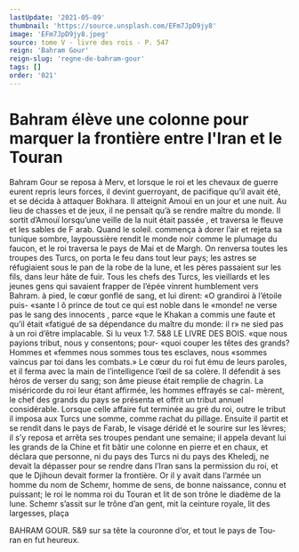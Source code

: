 ```yaml
---
lastUpdate: '2021-05-09'
thumbnail: 'https://source.unsplash.com/EFm7JpD9jy8'
image: 'EFm7JpD9jy8.jpeg'
source: tome V - livre des rois - P. 547
reign: 'Bahram Gour'
reign-slug: 'regne-de-bahram-gour'
tags: []
order: '021'
---
```


# Bahram élève une colonne pour marquer la frontière entre l'Iran et le Touran

Bahram Gour se reposa à Merv, et lorsque le roi et les chevaux de guerre eurent repris leurs forces, il devint guerroyant, de pacifique qu’il avait été, et se
décida à attaquer Bokhara. Il atteignit Amouï en un
jour et une nuit. Au lieu de chasses et de jeux, il ne pensait qu’à se rendre maître du monde. Il sortit
d’Amouï lorsqu’une veille de la nuit était passée , et
traversa le fleuve et les sables de F arab. Quand le soleil. commença à dorer l’air et rejeta sa
tunique sombre, laypoussière rendit le monde noir comme le plumage du faucon, et le roi traversa le pays de Mai et de Margh. On renversa toutes les troupes des Turcs, on porta le feu dans tout leur pays; les astres se réfugiaient sous le pan de la robe de la lune, et les pères passaient sur les fils, dans leur hâte de fuir.
Tous les chefs des Turcs, les vieillards et les jeunes gens qui savaient frapper de l’épée vinrent
humblement vers Bahram. à pied, le cœur gonflé de sang, et lui dirent: «O grandiroi à l’étoile puis- «sante l ô prince de tout ce qui est noble dans le «monde! ne verse pas le sang des innocents , parce «que le Khakan a commis une faute et qu’il était «fatigué de sa dépendance du maître du monde: il
r» ne sied pas à un roi d’être implacable. Si lu veux 1:7.
5&8 LE LIVRE DES BOIS.
«que nous payions tribut, nous y consentons; pour- «quoi couper les têtes des grands? Hommes et «femmes nous sommes tous tes esclaves, nous «sommes vaincus par toi dans les combats.» Le cœur du roi fut ému de leurs paroles, et il ferma avec la main de l’intelligence l’œil de sa colère. Il
défendit à ses héros de verser du sang; son âme
pieuse était remplie de chagrin. La miséricorde du
roi leur étant affirmée, les hommes effrayés se cal- mèrent, le chef des grands du pays se présenta et offrit un tribut annuel considérable. Lorsque celle affaire fut terminée au gré du roi, outre le tribut il imposa aux Turcs une somme, comme rachat du pillage.
Ensuite il partit et se rendit dans le pays de Farab, le visage déridé et le sourire sur les lèvres;
il s’y reposa et arrêta ses troupes pendant une semaine; il appela devant lui les grands de la Chine et fit bâtir une colonne en pierre et en chaux, et déclara que personne, ni du pays des Turcs ni du pays des Kheledj, ne devait la dépasser pour se rendre dans l’Iran sans la permission du roi, et que
le Djihoun devait former la frontière. Or il y avait dans l’armée un homme du nom de Schemr, homme
de sens, de bonne naissance, connu et puissant; le roi le nomma roi du Touran et lit de son trône le diadème de la lune. Schemr s’assit sur le trône d’an
gent, mit la ceinture royale, lit des largesses, plaça

BAHRAM GOUR. 5&9 sur sa tête la couronne d’or, et tout le pays de Tou-
ran en fut heureux.

